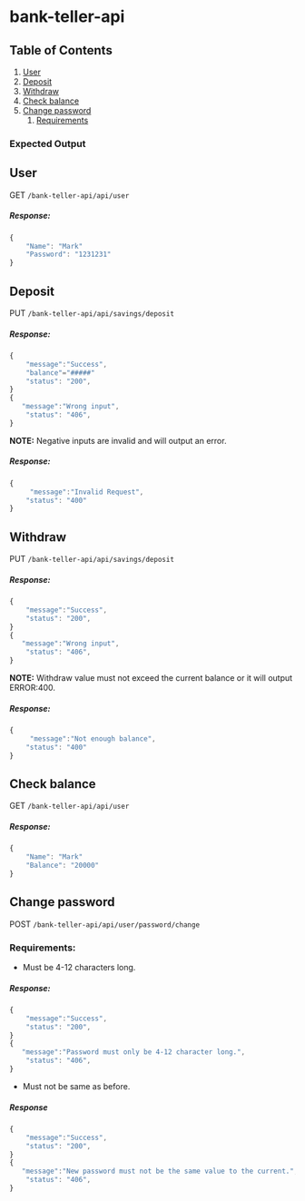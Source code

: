 # bank-teller-api
 ## Table of Contents
 1. [User](#User)
 1. [Deposit](#Deposit)
 1. [Withdraw](#Withdraw)
 1. [Check balance](#Check-balance)
 1. [Change password](#Change-password)
 	1. [Requirements](#Requirements:)
 
### Expected Output
## User
 GET `/bank-teller-api/api/user`
##### Response:
 ```javascript
{
     "Name": "Mark"
     "Password": "1231231"
}
```
## Deposit 
   PUT  `/bank-teller-api/api/savings/deposit`
##### Response: 
```javascript
{
    "message":"Success",
    "balance"="#####"
    "status": "200",
}
{
   "message":"Wrong input",
	"status": "406",
}
 ```
**NOTE:** Negative inputs are invalid and will output an error.
##### Response:
```Javascript
{
     "message":"Invalid Request",
	"status": "400"
}
```
## Withdraw
 PUT `/bank-teller-api/api/savings/deposit`   
##### Response: 
```javascript
{
    "message":"Success",
	"status": "200",
}
{
   "message":"Wrong input",
	"status": "406",
}
 ```
**NOTE:** Withdraw value must not exceed the current balance or it will output ERROR:400.
##### Response:
```javascript
{
     "message":"Not enough balance",
	"status": "400"
}
```
## Check balance
 GET `/bank-teller-api/api/user`

##### Response:
 ```javascript
{
     "Name": "Mark"
     "Balance": "20000"
}
```
## Change password
 POST `/bank-teller-api/api/user/password/change`
 
### Requirements:
 - Must be 4-12 characters long.
 
##### Response: 
```javascript
{
    "message":"Success",
	"status": "200",
}
{
   "message":"Password must only be 4-12 character long.",
	"status": "406",
}
```
 - Must not be same as before.
##### Response 
```javascript
{
    "message":"Success",
	"status": "200",
}
{
   "message":"New password must not be the same value to the current.",
	"status": "406",
}
```


   
